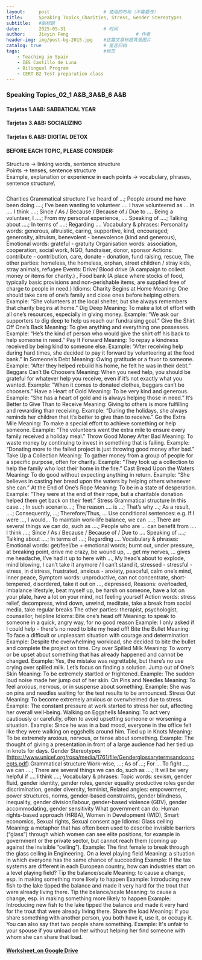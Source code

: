 ```yaml
---
layout:     post   				    # 使用的布局（不需要改）
title:      Speaking Topics_Charities, Stress, Gender Stereotypes				# 标题 
subtitle:   #副标题
date:       2025-05-31 				# 时间
author:     Jieyin Feng 						# 作者
header-img: img/post-bg-2015.jpg 	#这篇文章标题背景图片
catalog: true 						# 是否归档
tags:								#标签
    - Teaching in Spain 
    - IES Castillo de Luna
    - Bilingual Program
    - CERT B2 Test preparation class
---
```


### Speaking Topics_02_1 A&B_3A&B_6 A&B
#### Tarjetas 1.A&B: SABBATICAL YEAR
#### Tarjetas 3.A&B: SOCIALIZING
#### Tarjetas 6.A&B: DIGITAL DETOX

#### BEFORE EACH TOPIC, PLEASE CONSIDER:
Structure -> linking words, sentence structure\
Points -> tenses, sentence structure\
Example, explanation or experience in each points -> vocabulary, phrases, sentence structure\

##### 

Charities
Grammatical structure
I’ve heard of …; People around me have been doing ….; I’ve been wanting to volunteer ….
I have volunteered as … in ….
I think ….; Since / As / Because / Because of / Due to ….
Being a volunteer, I ….; From my personal experience, ….
Speaking of ….; Talking about ….; In terms of ….; Regarding ….
Vocabulary & phrases:
Personality words: generous, altruistic, caring, supportive, kind, encouraged; generosity, altruism, benevolent - benevolence (kind and generous), 
Emotional words: grateful - gratuity
Organisation words:  association, cooperation, social work, NGO, fundraiser, donor, sponsor 
Actions: contribute - contribution, care, donate - donation, fund raising, rescue, 
The other parties: homeless, the homeless, orphan, street children / stray kids, stray animals, refugee
Events: Drive/ Blood drive (A campaign to collect money or items for charity.) , Food bank (A place where stocks of food, typically basic provisions and non-perishable items, are supplied free of charge to people in need.)
Idioms:
Charity Begins at Home
Meaning: One should take care of one’s family and close ones before helping others.
Example: “She volunteers at the local shelter, but she always remembers that charity begins at home.”
Dig Deep
Meaning: To make a lot of effort with all one’s resources, especially in giving money.
Example: “We ask our supporters to dig deep to help us reach our fundraising goal.”
Give the Shirt Off One’s Back
Meaning: To give anything and everything one possesses.
Example: “He’s the kind of person who would give the shirt off his back to help someone in need.”
Pay It Forward
Meaning: To repay a kindness received by being kind to someone else.
Example: “After receiving help during hard times, she decided to pay it forward by volunteering at the food bank.”
In Someone’s Debt
Meaning: Owing gratitude or a favor to someone.
Example: “After they helped rebuild his home, he felt he was in their debt.”
Beggars Can’t Be Choosers
Meaning: When you need help, you should be grateful for whatever help you receive, even if it’s not exactly what you wanted.
Example: “When it comes to donated clothes, beggars can’t be choosers.”
Have a Heart of Gold
Meaning: To be very kind and generous.
Example: “She has a heart of gold and is always helping those in need.”
It’s Better to Give Than to Receive
Meaning: Giving to others is more fulfilling and rewarding than receiving.
Example: “During the holidays, she always reminds her children that it’s better to give than to receive.”
Go the Extra Mile
Meaning: To make a special effort to achieve something or help someone.
Example: “The volunteers went the extra mile to ensure every family received a holiday meal.”
Throw Good Money After Bad
Meaning: To waste money by continuing to invest in something that is failing.
Example: “Donating more to the failed project is just throwing good money after bad.”
Take Up a Collection
Meaning: To gather money from a group of people for a specific purpose, often for charity.
Example: “They took up a collection to help the family who lost their home in the fire.”
Cast Bread Upon the Waters
Meaning: To do good without expecting anything in return.
Example: “She believes in casting her bread upon the waters by helping others whenever she can.”
At the End of One’s Rope
Meaning: To be in a state of desperation.
Example: “They were at the end of their rope, but a charitable donation helped them get back on their feet.”
Stress
Grammatical structure
In this case…; In such scenario….; The reason …. is …; That’s why …; As a result, ….; Consequently, …; Therefore/Thus, …
Use conditional sentences: e.g. If I were …, I would…
To maintain work-life balance, we can ….; There are several things we can do, such as ….; People who are … can benefit from ….
I think ….; Since / As / Because / Because of / Due to ….
Speaking of ….; Talking about ….; In terms of ….; Regarding ….
Vocabulary & phrases:
Emotional words: get/feel/be + emotional words; burnt out, under pressure, at breaking point, drive me crazy, be wound up, … get my nerves, … gives me headache, I’ve had it up to here with …, My head’s about to explode, mind blowing, I can’t take it anymore / I can’t stand it, stressed - stressful - stress, in distress,  frustrated, anxious - anxiety, peaceful, calm one’s mind, inner peace,
Symptom words: unproductive, can not concentrate, short-tempered, disordered, take it out on …, depressed, 
Reasons: overloaded, imbalance lifestyle, beat myself up, be harsh on someone, have a lot on your plate, have a lot on your mind, not feeling yourself
Action words: stress relief, decompress, wind down, unwind, meditate, take a break from social media, take regular breaks
The other parties: therapist, psychologist, counsellor, helpline
Idioms:
Bite one’s head off
Meaning: to speak to someone in a quick, angry way, for no good reason
Example: I only asked if I could help - there's no need to bite my head off!
Bite the Bullet
Meaning: To face a difficult or unpleasant situation with courage and determination.
Example: Despite the overwhelming workload, she decided to bite the bullet and complete the project on time.
Cry over Spilled Milk
Meaning: To worry or be upset about something that has already happened and cannot be changed.
Example: Yes, the mistake was regrettable, but there’s no use crying over spilled milk. Let’s focus on finding a solution.
Jump out of One’s Skin
Meaning: To be extremely startled or frightened.
Example: The sudden loud noise made her jump out of her skin.
On Pins and Needles
Meaning: To feel anxious, nervous, or in suspense about something.
Example: She was on pins and needles waiting for the test results to be announced.
Stress Out
Meaning: To become extremely anxious or overwhelmed due to stress.
Example: The constant pressure at work started to stress her out, affecting her overall well-being.
Walking on Eggshells
Meaning: To act very cautiously or carefully, often to avoid upsetting someone or worsening a situation.
Example: Since he was in a bad mood, everyone in the office felt like they were walking on eggshells around him.
Tied up in Knots
Meaning: To be extremely anxious, nervous, or tense about something.
Example: The thought of giving a presentation in front of a large audience had her tied up in knots for days.
Gender Stereotypes (https://www.unicef.org/rosa/media/1761/file/Genderglossarytermsandconcepts.pdf)
Grammatical structure
Work-wise, …; As of …; For …
To fight …, we can ….; There are several things we can do, such as ….; It will be very helpful if  ….
I think ….; 
Vocabulary & phrases:
Topic words: sexism, gender fluid, gender identity, gender roles, gender equality productive roles gender discrimination, gender diversity, feminist, 
Related angles: empowerment, power structures, norms, gender-based constraints, gender blindness, inequality, gender division/labour, gender-based violence (GBV), gender accommodating, gender sensitivity
What government can do: Human rights-based approach (HRBA), Women in Development (WID), Smart economics, Sexual rights, Sexual consent age
Idioms:
Glass ceiling
Meaning: a metaphor that has often been used to describe invisible barriers (“glass”) through which women can see elite positions, for example in government or the private sector, but cannot reach them (coming up against the invisible “ceiling”). 
Example: The first female to break through the glass ceiling in Engineering.
On a level playing field
Meaning: a situation in which everyone has the same chance of succeeding
Example: If the tax systems are different in each European country, how can industries start on a level playing field?
Tip the balance/scale
Meaning: to cause a change, esp. in making something more likely to happen
Example: Introducing new fish to the lake tipped the balance and made it very hard for the trout that were already living there.
Tip the balance/scale
Meaning: to cause a change, esp. in making something more likely to happen
Example: Introducing new fish to the lake tipped the balance and made it very hard for the trout that were already living there.
Share the load
Meaning: If you share something with another person, you both have it, use it, or occupy it. You can also say that two people share something.
Example: It's unfair to your spouse if you unload on her without helping her find someone with whom she can share that load.


#### [Worksheet_on Google Drive](https://docs.google.com/document/d/1bvUIKjjWg2LbOhKcfo-Ss-bdyCPWYvB8/edit?usp=sharing&ouid=103086183032334531092&rtpof=true&sd=true)
